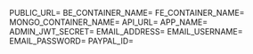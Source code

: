 PUBLIC_URL=
BE_CONTAINER_NAME=
FE_CONTAINER_NAME=
MONGO_CONTAINER_NAME=
API_URL=
APP_NAME=
ADMIN_JWT_SECRET=
EMAIL_ADDRESS=
EMAIL_USERNAME=
EMAIL_PASSWORD=
PAYPAL_ID=
